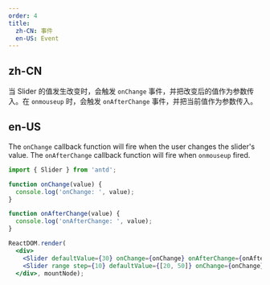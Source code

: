 ```yaml
---
order: 4
title:
  zh-CN: 事件
  en-US: Event
---
```


## zh-CN

当 Slider 的值发生改变时，会触发 `onChange` 事件，并把改变后的值作为参数传入。在 `onmouseup` 时，会触发 `onAfterChange` 事件，并把当前值作为参数传入。

## en-US

The `onChange` callback function will fire when the user changes the slider's value.
The `onAfterChange` callback function will fire when `onmouseup` fired.

````jsx
import { Slider } from 'antd';

function onChange(value) {
  console.log('onChange: ', value);
}

function onAfterChange(value) {
  console.log('onAfterChange: ', value);
}

ReactDOM.render(
  <div>
    <Slider defaultValue={30} onChange={onChange} onAfterChange={onAfterChange} />
    <Slider range step={10} defaultValue={[20, 50]} onChange={onChange} onAfterChange={onAfterChange} />
  </div>, mountNode);
````
